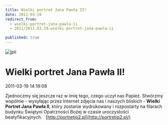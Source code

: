```yaml
---
title: Wielki portret Jana Pawła II!
date: 2011-03-19
redirect_from: 
  - wielki-portret-jana-pawla-ii
  - 2011/2011.03.19-wielki-portret-jana-pawla-ii

published: true
---
```



![jpii](images/stories/jpii.jpg)

# Wielki portret Jana Pawła II!

<time>2011-03-19 14:18:08</time>




Zjednoczmy się jeszcze raz w imię tego, czego uczył nas Papież. Stwórzmy wspólnie - wysyłając przez Internet zdjęcia nas i naszych bliskich - **Wielki Portret Jana Pawła II**, który zostanie wydrukowany i rozpostarty na filarach budynku Świątyni Opatrzności Bożej w czasie uroczystości beatyfikacyjnych.
 
[http://portretjp2.pl](http://portretjp2.pl/)


<!--CONTENT FROM OLD SERVER (jos before 2013): 


Zjednoczmy się jeszcze raz w imię tego, czego uczył nas Papież. Stwórzmy wspólnie - wysyłając przez Internet zdjęcia nas i naszych bliskich - **Wielki Portret Jana Pawła II**, który zostanie wydrukowany i rozpostarty na filarach budynku Świątyni Opatrzności Bożej w czasie uroczystości beatyfikacyjnych.


 


[http://portretjp2.pl](http://portretjp2.pl/)

-->

<!--{{json:{"created_date":"2011-03-19 14:18:08","publish_down":"0000-00-00 00:00:00","id":"105"}}}-->